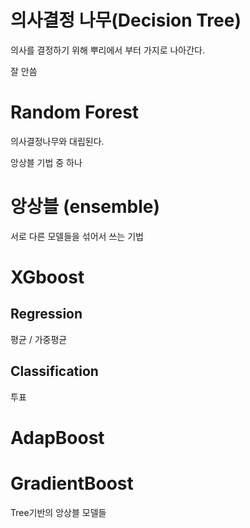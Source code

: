 # 의사결정 나무(Decision Tree)
의사를 결정하기 위해 뿌리에서 부터 가지로 나아간다.

잘 안씀

# Random Forest
의사결정나무와 대립된다.

앙상블 기법 중 하나

# 앙상블 (ensemble)
서로 다른 모델들을 섞어서 쓰는 기법

# XGboost
## Regression
평균 / 가중평균
## Classification
투표
# AdapBoost
# GradientBoost
Tree기반의 앙상블 모델들
